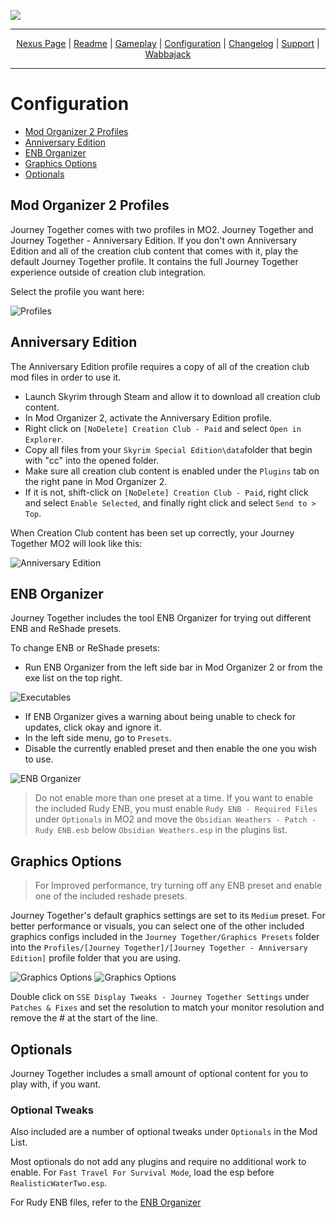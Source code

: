 <a href="https://raw.githubusercontent.com/SiraMirai/journey-together/main/images/Jourmby.png"><img src="/images/Journey Together Banner3.webp" target="_blank"></a>

---

<p align="center">
<a href="https://www.nexusmods.com/skyrimspecialedition/mods/65229"?>Nexus Page</a> | <a href="https://github.com/SiraMirai/journey-together/blob/main/README.md"?>Readme</a> | <a href= "https://github.com/SiraMirai/journey-together/blob/main/GAMEPLAY.md"?>Gameplay</a> | <a href= "https://github.com/SiraMirai/journey-together/blob/main/CONFIGURATION.md"?>Configuration</a> | <a href="https://github.com/SiraMirai/journey-together/blob/main/CHANGELOG.md"?>Changelog</a> | <a href="https://github.com/SiraMirai/journey-together/blob/main/SUPPORT.md"?>Support</a> | <a href="https://www.wabbajack.org/">Wabbajack</a>
</p>

---
# Configuration

- [Mod Organizer 2 Profiles](#mod-organizer-2-profiles)
- [Anniversary Edition](#anniversary-edition)
- [ENB Organizer](#enb-organizer)
- [Graphics Options](#graphics-options)
- [Optionals](#optionals)

## Mod Organizer 2 Profiles

Journey Together comes with two profiles in MO2. Journey Together and Journey Together - Anniversary Edition. If you don't own Anniversary Edition and all of the creation club content that comes with it, play the default Journey Together profile. It contains the full Journey Together experience outside of creation club integration.

Select the profile you want here:

![Profiles](https://raw.githubusercontent.com/SiraMirai/journey-together/main/images/config-profiles.png)

## Anniversary Edition

The Anniversary Edition profile requires a copy of all of the creation club mod files in order to use it.

- Launch Skyrim through Steam and allow it to download all creation club content.
- In Mod Organizer 2, activate the Anniversary Edition profile.
- Right click on `[NoDelete] Creation Club - Paid` and select `Open in Explorer`.
- Copy all files from your `Skyrim Special Edition\data`folder that begin with "cc" into the opened folder.
- Make sure all creation club content is enabled under the `Plugins` tab on the right pane in Mod Organizer 2.
- If it is not, shift-click on `[NoDelete] Creation Club - Paid`, right click and select `Enable Selected`, and finally right click and select `Send to > Top`.

When Creation Club content has been set up correctly, your Journey Together MO2 will look like this:

![Anniversary Edition](https://raw.githubusercontent.com/SiraMirai/journey-together/main/images/config%20-%20ae%20enabled.png)

## ENB Organizer
Journey Together includes the tool ENB Organizer for trying out different ENB and ReShade presets.

To change ENB or ReShade presets:
- Run ENB Organizer from the left side bar in Mod Organizer 2 or from the exe list on the top right.

![Executables](https://raw.githubusercontent.com/SiraMirai/journey-together/main/images/config-exemenu.png)

- If ENB Organizer gives a warning about being unable to check for updates, click okay and ignore it.
- In the left side menu, go to `Presets`.
- Disable the currently enabled preset and then enable the one you wish to use.

![ENB Organizer](https://raw.githubusercontent.com/SiraMirai/journey-together/main/images/config-enborganizer.png)

> Do not enable more than one preset at a time. If you want to enable the included Rudy ENB, you must enable `Rudy ENB - Required Files` under `Optionals` in MO2 and move the `Obsidian Weathers - Patch - Rudy ENB.esb` below `Obsidian Weathers.esp` in the plugins list.

## Graphics Options

>For Improved performance, try turning off any ENB preset and enable one of the included reshade presets.

Journey Together's default graphics settings are set to its `Medium` preset. For better performance or visuals, you can select one of the other included graphics configs included in the `Journey Together/Graphics Presets` folder into the `Profiles/[Journey Together]/[Journey Together - Anniversary Edition]` profile folder that you are using.

![Graphics Options](https://raw.githubusercontent.com/SiraMirai/journey-together/main/images/graphics-options.png)
![Graphics Options](https://raw.githubusercontent.com/SiraMirai/journey-together/main/images/graphics-options2.png)

Double click on `SSE Display Tweaks - Journey Together Settings` under `Patches & Fixes` and set the resolution to match your monitor resolution and remove the # at the start of the line.

## Optionals

Journey Together includes a small amount of optional content for you to play with, if you want.

### Optional Tweaks

Also included are a number of optional tweaks under `Optionals` in the Mod List. 

Most optionals do not add any plugins and require no additional work to enable. For `Fast Travel For Survival Mode`, load the esp before `RealisticWaterTwo.esp`.

For Rudy ENB files, refer to the [ENB Organizer](#enb-organizer)
